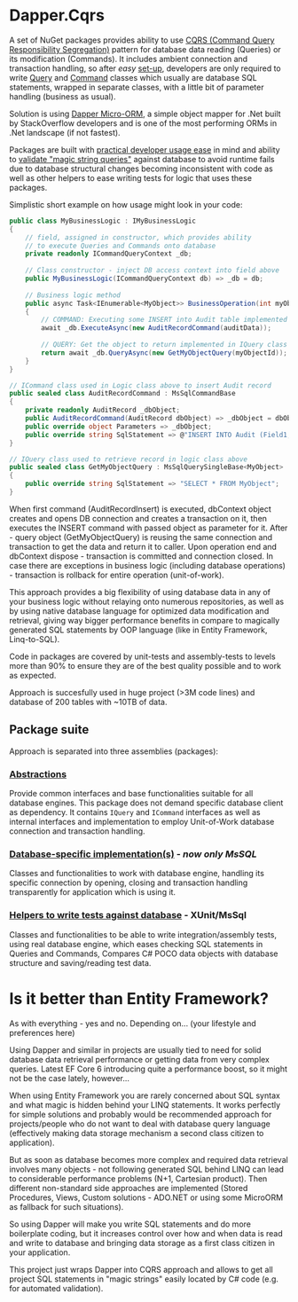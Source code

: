 # Dapper.Cqrs

A set of NuGet packages provides ability to use [CQRS (Command Query Responsibility Segregation)](https://martinfowler.com/bliki/CQRS.html) pattern for database data reading (Queries) or its modification (Commands). It includes ambient connection and transaction handling, so after *easy* [set-up](https://github.com/salixzs/Dapper.Cqrs/wiki/Setup), developers are only required to write [Query](https://github.com/salixzs/Dapper.Cqrs/wiki/IQuery) and [Command](https://github.com/salixzs/Dapper.Cqrs/wiki/ICommand) classes which usually are database SQL statements, wrapped in separate classes, with a little bit of parameter handling (business as usual).

Solution is using [Dapper Micro-ORM](https://dapperlib.github.io/Dapper/), a simple object mapper for .Net built by StackOverflow developers and is one of the most performing ORMs in .Net landscape (if not fastest).

Packages are built with [practical developer usage ease](https://github.com/salixzs/Dapper.Cqrs/wiki/Productivity) in mind and ability to [validate "magic string queries"](https://github.com/salixzs/Dapper.Cqrs/wiki/QueryTesting) against database to avoid runtime fails due to database structural changes becoming inconsistent with code as well as other helpers to ease writing tests for logic that uses these packages.

Simplistic short example on how usage might look in your code:
```csharp
public class MyBusinessLogic : IMyBusinessLogic
{
    // field, assigned in constructor, which provides ability 
    // to execute Queries and Commands onto database
    private readonly ICommandQueryContext _db;
    
    // Class constructor - inject DB access context into field above
    public MyBusinessLogic(ICommandQueryContext db) => _db = db;
    
    // Business logic method
    public async Task<IEnumerable<MyObject>> BusinessOperation(int myObjectId)
    {
        // COMMAND: Executing some INSERT into Audit table implemented in ICommand class
        await _db.ExecuteAsync(new AuditRecordCommand(auditData));
        
        // QUERY: Get the object to return implemented in IQuery class
        return await _db.QueryAsync(new GetMyObjectQuery(myObjectId));
    }
}

// ICommand class used in Logic class above to insert Audit record
public sealed class AuditRecordCommand : MsSqlCommandBase
{
    private readonly AuditRecord _dbObject;
    public AuditRecordCommand(AuditRecord dbObject) => _dbObject = dbObject;
    public override object Parameters => _dbObject;
    public override string SqlStatement => @"INSERT INTO Audit (Field1, Field2...) VALUES (@Field1, @Field2)";
}

// IQuery class used to retrieve record in logic class above
public sealed class GetMyObjectQuery : MsSqlQuerySingleBase<MyObject>
{
    public override string SqlStatement => "SELECT * FROM MyObject";
}
```

When first command (AuditRecordInsert) is executed, dbContext object creates and opens DB connection and creates a transaction on it, then executes the INSERT command with passed object as parameter for it. After - query object (GetMyObjectQuery) is reusing the same connection and transaction to get the data and return it to caller. Upon operation end and dbContext dispose - transaction is committed and connection closed. In case there are exceptions in business logic (including database operations) - transaction is rollback for entire operation (unit-of-work).

This approach provides a big flexibility of using database data in any of your business logic without relaying onto numerous repositories, as well as by using native database language for optimized data modification and retrieval, giving way bigger performance benefits in compare to magically generated SQL statements by OOP language (like in Entity Framework, Linq-to-SQL).

Code in packages are covered by unit-tests and assembly-tests to levels more than 90% to ensure they are of the best quality possible and to work as expected.

Approach is succesfully used in huge project (>3M code lines) and database of 200 tables with ~10TB of data.

## Package suite

Approach is separated into three assemblies (packages):

### [Abstractions](https://www.nuget.org/packages/Salix.Dapper.Cqrs.Abstractions/)
Provide common interfaces and base functionalities suitable for all database engines. This package does not demand specific database client as dependency. 
It contains `IQuery` and `ICommand` interfaces as well as internal interfaces and implementation to employ Unit-of-Work database connection and transaction handling.

### [Database-specific implementation(s)](https://www.nuget.org/packages/Salix.Dapper.Cqrs.MsSql/) - *now only MsSQL*
Classes and functionalities to work with database engine, handling its specific connection by opening, closing and transaction handling transparently for application which is using it.

### [Helpers to write tests against database](https://www.nuget.org/packages/Salix.Dapper.Cqrs.MsSql.Testing.XUnit/) - XUnit/MsSql
Classes and functionalities to be able to write integration/assembly tests, using real database engine, which eases checking SQL statements in Queries and Commands, Compares C# POCO data objects with database structure and saving/reading test data.

# Is it better than Entity Framework?

As with everything - yes and no. Depending on... (your lifestyle and preferences here)

Using Dapper and similar in projects are usually tied to need for solid database data retrieval performance or getting data from very complex queries. Latest EF Core 6 introducing quite a performance boost, so it might not be the case lately, however... 

When using Entity Framework you are rarely concerned about SQL syntax and what magic is hidden behind your LINQ statements. It works perfectly for simple solutions and probably would be recommended approach for projects/people who do not want to deal with database query language (effectively making data storage mechanism a second class citizen to application).

But as soon as database becomes more complex and required data retrieval involves many objects - not following generated SQL behind LINQ can lead to considerable performance problems (N+1, Cartesian product). Then different non-standard side approaches are implemented (Stored Procedures, Views, Custom solutions - ADO.NET or using some MicroORM as fallback for such situations).

So using Dapper will make you write SQL statements and do more boilerplate coding, but it increases control over how and when data is read and write to database and bringing data storage as a first class citizen in your application.

This project just wraps Dapper into CQRS approach and allows to get all project SQL statements in "magic strings" easily located by C# code (e.g. for automated validation).
